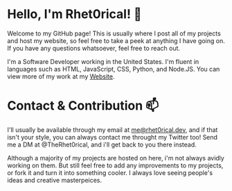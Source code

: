 # Hello, I'm Rhet0rical! 👋
Welcome to my GitHub page! This is usually where I post all of my projects and host my website, so feel free to take a peek at anything I have going on. If you have any questions whatsoever, feel free to reach out.

I'm a Software Developer working in the United States. I'm fluent in languages such as HTML, JavaScript, CSS, Python, and Node.JS. You can view more of my work at my [Website](https://rhet0rical.dev).

# Contact & Contribution 📫
I'll usually be available through my email at me@rhet0rical.dev, and if that isn't your style, you can always contact me throught my Twitter too! Send me a DM at @TheRhet0rical, and i'll get back to you there instead.

Although a majority of my projects are hosted on here, i'm not always avidly working on them. But still feel free to add any improvements to my projects, or fork it and turn it into something cooler. I always love seeing people's ideas and creative masterpeices.
